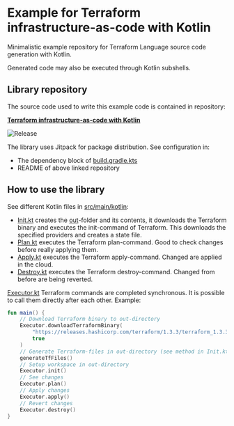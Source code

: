 # Example for Terraform infrastructure-as-code with Kotlin

Minimalistic example repository for Terraform Language source code generation with Kotlin.

Generated code may also be executed through Kotlin subshells.

## Library repository

The source code used to write this example code is contained in repository:

[**Terraform infrastructure-as-code with Kotlin**](https://github.com/masterchi3f/master-iac)

![Release](https://jitpack.io/v/masterchi3f/master-iac.svg)

The library uses Jitpack for package distribution. See configuration in:
- The dependency block of [build.gradle.kts](build.gradle.kts)
- README of above linked repository

## How to use the library

See different Kotlin files in [src/main/kotlin](src/main/kotlin):
- [Init.kt](src/main/kotlin/Init.kt) creates the [out](out)-folder and its contents, it downloads the Terraform binary and executes the init-command of Terraform. This downloads the specified providers and creates a state file.
- [Plan.kt](src/main/kotlin/Plan.kt) executes the Terraform plan-command. Good to check changes before really applying them.
- [Apply.kt](src/main/kotlin/Apply.kt) executes the Terraform apply-command. Changed are applied in the cloud.
- [Destroy.kt](src/main/kotlin/Destroy.kt) executes the Terraform destroy-command. Changed from before are being reverted.

[Executor.kt](https://github.com/masterchi3f/master-iac/blob/master/src/main/kotlin/uks/master/thesis/terraform/Executor.kt) Terraform commands are completed synchronous. It is possible to call them directly after each other. Example:
```kotlin
fun main() {
    // Download Terraform binary to out-directory
    Executor.downloadTerraformBinary(
        "https://releases.hashicorp.com/terraform/1.3.3/terraform_1.3.3_windows_386.zip",
        true
    )
    // Generate Terraform-files in out-directory (see method in Init.kt)
    generateTfFiles()
    // Setup workspace in out-directory
    Executor.init()
    // See changes
    Executor.plan()
    // Apply changes
    Executor.apply()
    // Revert changes
    Executor.destroy()
}
```
